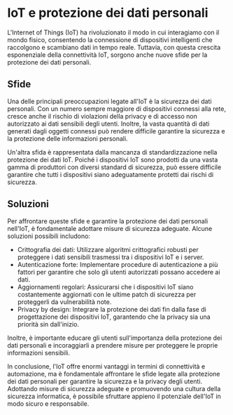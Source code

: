# IoT e protezione dei dati personali

L'Internet of Things (IoT) ha rivoluzionato il modo in cui interagiamo con il mondo fisico, consentendo la connessione di dispositivi intelligenti che raccolgono e scambiano dati in tempo reale. Tuttavia, con questa crescita esponenziale della connettività IoT, sorgono anche nuove sfide per la protezione dei dati personali.

## Sfide

Una delle principali preoccupazioni legate all'IoT è la sicurezza dei dati personali. Con un numero sempre maggiore di dispositivi connessi alla rete, cresce anche il rischio di violazioni della privacy e di accesso non autorizzato ai dati sensibili degli utenti. Inoltre, la vasta quantità di dati generati dagli oggetti connessi può rendere difficile garantire la sicurezza e la protezione delle informazioni personali.

Un'altra sfida è rappresentata dalla mancanza di standardizzazione nella protezione dei dati IoT. Poiché i dispositivi IoT sono prodotti da una vasta gamma di produttori con diversi standard di sicurezza, può essere difficile garantire che tutti i dispositivi siano adeguatamente protetti dai rischi di sicurezza.

## Soluzioni

Per affrontare queste sfide e garantire la protezione dei dati personali nell'IoT, è fondamentale adottare misure di sicurezza adeguate. Alcune soluzioni possibili includono:

- Crittografia dei dati: Utilizzare algoritmi crittografici robusti per proteggere i dati sensibili trasmessi tra i dispositivi IoT e i server.
- Autenticazione forte: Implementare procedure di autenticazione a più fattori per garantire che solo gli utenti autorizzati possano accedere ai dati.
- Aggiornamenti regolari: Assicurarsi che i dispositivi IoT siano costantemente aggiornati con le ultime patch di sicurezza per proteggerli da vulnerabilità note.
- Privacy by design: Integrare la protezione dei dati fin dalla fase di progettazione dei dispositivi IoT, garantendo che la privacy sia una priorità sin dall'inizio.

Inoltre, è importante educare gli utenti sull'importanza della protezione dei dati personali e incoraggiarli a prendere misure per proteggere le proprie informazioni sensibili.

In conclusione, l'IoT offre enormi vantaggi in termini di connettività e automazione, ma è fondamentale affrontare le sfide legate alla protezione dei dati personali per garantire la sicurezza e la privacy degli utenti. Adottando misure di sicurezza adeguate e promuovendo una cultura della sicurezza informatica, è possibile sfruttare appieno il potenziale dell'IoT in modo sicuro e responsabile.